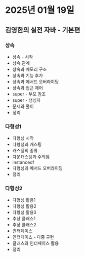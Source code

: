 # 2025년 01월 19일

## 김영한의 실전 자바 - 기본편

### 상속

- 상속 - 시작
- 상속 관계
- 상속과 메모리 구조
- 상속과 기능 추가
- 상속과 메서드 오버라이딩
- 상속과 접근 제어
- super - 부모 참조
- super - 생성자
- 문제와 풀이
- 정리

### 다형성1

- 다형성 시작
- 다형성과 캐스팅
- 캐스팅의 종류
- 다운캐스팅과 주의점
- instanceof
- 다형성과 메서드 오버라이딩
- 정리

### 다형성2

- 다형성 활용1
- 다형성 활용2
- 다형성 활용3
- 추상 클래스1
- 추상 클래스2
- 인터페이스
- 인터페이스 - 다중 구현
- 클래스와 인터페이스 활용
- 정리
